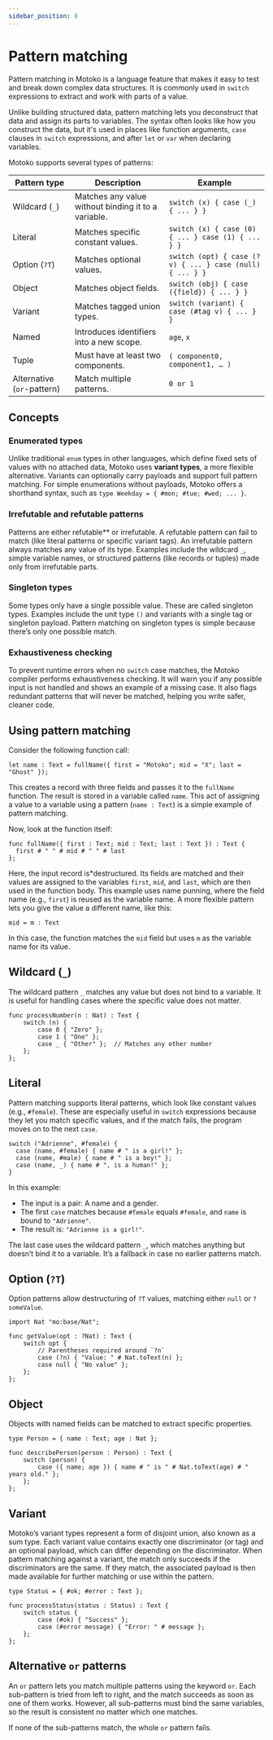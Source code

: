 ```yaml
---
sidebar_position: 8
---
```


# Pattern matching

Pattern matching in Motoko is a language feature that makes it easy to test and break down complex data structures. It is commonly used in `switch` expressions to extract and work with parts of a value.

Unlike building structured data, pattern matching lets you deconstruct that data and assign its parts to variables. The syntax often looks like how you construct the data, but it's used in places like function arguments, `case` clauses in `switch` expressions, and after `let` or `var` when declaring variables.

Motoko supports several types of patterns:

| Pattern type | Description | Example |
|-------------|-------------|---------|
| Wildcard (`_`) | Matches any value without binding it to a variable. | `switch (x) { case (_) { ... } }` |
| Literal | Matches specific constant values. | `switch (x) { case (0) { ... } case (1) { ... } }` |
| Option (`?T`) | Matches optional values. | `switch (opt) { case (?v) { ... } case (null) { ... } }` |
| Object | Matches object fields. | `switch (obj) { case ({field}) { ... } }` |
| Variant | Matches tagged union types. | `switch (variant) { case (#tag v) { ... } }` |
| Named  | Introduces identifiers into a new scope. | `age`, `x` |
| Tuple                   | Must have at least two components.   | `( component0, component1, …​ )` |
| Alternative (`or`-pattern) | Match multiple patterns. | `0 or 1`                        |

## Concepts

### Enumerated types

Unlike traditional `enum` types in other languages, which define fixed sets of values with no attached data, Motoko uses **variant types**, a more flexible alternative. Variants can optionally carry payloads and support full pattern matching. For simple enumerations without payloads, Motoko offers a shorthand syntax, such as `type Weekday = { #mon; #tue; #wed; ... }`.

### Irrefutable and refutable patterns

Patterns are either refutable** or irrefutable. A refutable pattern can fail to match (like literal patterns or specific variant tags). An irrefutable pattern always matches any value of its type. Examples include the wildcard `_`, simple variable names, or structured patterns (like records or tuples) made only from irrefutable parts.

### Singleton types

Some types only have a single possible value. These are called singleton types. Examples include the unit type `()` and variants with a single tag or singleton payload. Pattern matching on singleton types is simple because there’s only one possible match.

### Exhaustiveness checking

To prevent runtime errors when no `switch` case matches, the Motoko compiler performs exhaustiveness checking. It will warn you if any possible input is not handled and shows an example of a missing case. It also flags redundant patterns that will never be matched, helping you write safer, cleaner code.

## Using pattern matching

Consider the following function call:

```motoko
let name : Text = fullName({ first = "Motoko"; mid = "X"; last = "Ghost" });
```

This creates a record with three fields and passes it to the `fullName` function. The result is stored in a variable called `name`. This act of assigning a value to a variable using a pattern (`name : Text`) is a simple example of pattern matching.

Now, look at the function itself:

```motoko
func fullName({ first : Text; mid : Text; last : Text }) : Text {
  first # " " # mid # " " # last
};
```

Here, the input record is*destructured. Its fields are matched and their values are assigned to the variables `first`, `mid`, and `last`, which are then used in the function body. This example uses name punning, where the field name (e.g., `first`) is reused as the variable name. A more flexible pattern lets you give the value a different name, like this:

```motoko
mid = m : Text
```

In this case, the function matches the `mid` field but uses `m` as the variable name for its value.

## Wildcard (`_`)

The wildcard pattern `_` matches any value but does not bind to a variable. It is useful for handling cases where the specific value does not matter.

```motoko no-repl
func processNumber(n : Nat) : Text {
    switch (n) {
        case 0 { "Zero" };
        case 1 { "One" };
        case _ { "Other" };  // Matches any other number
    };
};
```

## Literal

Pattern matching supports literal patterns, which look like constant values (e.g., `#female`). These are especially useful in `switch` expressions because they let you match specific values, and if the match fails, the program moves on to the next `case`.

```motoko no-repl
switch ("Adrienne", #female) {
  case (name, #female) { name # " is a girl!" };
  case (name, #male) { name # " is a boy!" };
  case (name, _) { name # ", is a human!" };
}
```

In this example:

* The input is a pair: A name and a gender.
* The first `case` matches because `#female` equals `#female`, and `name` is bound to `"Adrienne"`.
* The result is: `"Adrienne is a girl!"`.

The last case uses the wildcard pattern `_`, which matches anything but doesn’t bind it to a variable. It’s a fallback in case no earlier patterns match.

## Option (`?T`)

Option patterns allow destructuring of `?T` values, matching either `null` or `?someValue`.

```motoko no-repl
import Nat "mo:base/Nat";

func getValue(opt : ?Nat) : Text {
    switch opt {
        // Parentheses required around `?n`
        case (?n) { "Value: " # Nat.toText(n) };
        case null { "No value" };
    };
};
```

## Object

Objects with named fields can be matched to extract specific properties.

```motoko no-repl
type Person = { name : Text; age : Nat };

func describePerson(person : Person) : Text {
    switch (person) {
        case ({ name; age }) { name # " is " # Nat.toText(age) # " years old." };
    };
};
```

## Variant

Motoko’s variant types represent a form of disjoint union, also known as a sum type. Each variant value contains exactly one discriminator (or tag) and an optional payload, which can differ depending on the discriminator. When pattern matching against a variant, the match only succeeds if the discriminators are the same. If they match, the associated payload is then made available for further matching or use within the pattern.

```motoko no-repl
type Status = { #ok; #error : Text };

func processStatus(status : Status) : Text {
    switch status {
        case (#ok) { "Success" };
        case (#error message) { "Error: " # message };
    };
};
```

## Alternative `or` patterns

An `or` pattern lets you match multiple patterns using the keyword `or`. Each sub-pattern is tried from left to right, and the match succeeds as soon as one of them works. However, all sub-patterns must bind the same variables, so the result is consistent no matter which one matches.

If none of the sub-patterns match, the whole `or` pattern fails.


